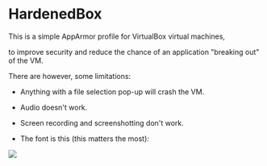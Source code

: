 # HardenedBox
This is a simple AppArmor profile for VirtualBox virtual machines,

to improve security and reduce the chance of an application "breaking out" of the VM.

There are however, some limitations:

- Anything with a file selection pop-up will crash the VM.

- Audio doesn't work.

- Screen recording and screenshotting don't work.

- The font is this (this matters the most):

<img src="https://i.fiery.me/BfHO5jWAUcodCpZ7.png">
